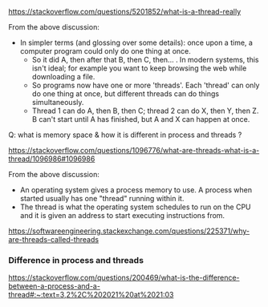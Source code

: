 https://stackoverflow.com/questions/5201852/what-is-a-thread-really

From the above discussion:
- In simpler terms (and glossing over some details): once upon a time, a computer program could only do one thing at once. 
  - So it did A, then after that B, then C, then... . In modern systems, this isn't ideal; for example you want to keep browsing 
    the web while downloading a file. 
  - So programs now have one or more 'threads'. Each 'thread' can only do one thing at once, but different threads can do things 
    simultaneously. 
  - Thread 1 can do A, then B, then C; thread 2 can do X, then Y, then Z. B can't start until A has finished, but A and X can happen at once.

Q: what is memory space & how it is different in process and threads ?

https://stackoverflow.com/questions/1096776/what-are-threads-what-is-a-thread/1096986#1096986

From the above discussion:
- An operating system gives a process memory to use. A process when started usually has one "thread" running within it.
- The thread is what the operating system schedules to run on the CPU and it is given an address to start executing instructions from.

https://softwareengineering.stackexchange.com/questions/225371/why-are-threads-called-threads

### Difference in process and threads
https://stackoverflow.com/questions/200469/what-is-the-difference-between-a-process-and-a-thread#:~:text=3,2%2C%202021%20at%2021:03
